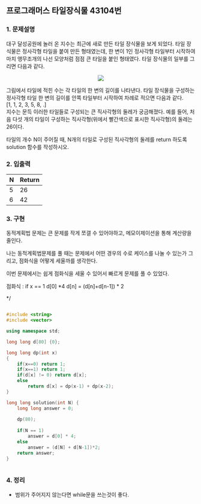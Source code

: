 
## 프로그래머스 타일장식물 43104번
### 1. 문제설명

대구 달성공원에 놀러 온 지수는 최근에 새로 만든 타일 장식물을 보게 되었다. 타일 장식물은 정사각형 타일을 붙여 만든 형태였는데, 한 변이 1인 정사각형 타일부터 시작하여 마치 앵무조개의 나선 모양처럼 점점 큰 타일을 붙인 형태였다. 타일 장식물의 일부를 그리면 다음과 같다.
  
<center><img src="https://grepp-programmers.s3.amazonaws.com/files/production/3e31bedd54/fcc48066-e72f-45c8-af03-e4360b58b589.png">
</center>
  
  
그림에서 타일에 적힌 수는 각 타일의 한 변의 길이를 나타낸다. 타일 장식물을 구성하는 정사각형 타일 한 변의 길이를 안쪽 타일부터 시작하여 차례로 적으면 다음과 같다.  
[1, 1, 2, 3, 5, 8, .]  
지수는 문득 이러한 타일들로 구성되는 큰 직사각형의 둘레가 궁금해졌다. 예를 들어, 처음 다섯 개의 타일이 구성하는 직사각형(위에서 빨간색으로 표시한 직사각형)의 둘레는 26이다.

타일의 개수 N이 주어질 때, N개의 타일로 구성된 직사각형의 둘레를 return 하도록 solution 함수를 작성하시오.


### 2. 입출력

|N| Return
|---|---|
| 5|26|
|6|42|


### 3. 구현

동적계획법 문제는 큰 문제를 작게 쪼갤 수 있어야하고, 메모이제이션을 통해 계산량을 줄인다.

나는 동적계획법문제를 풀 때는 문제에서 어떤 경우의 수로 케이스를 나눌 수 있는가 그리고, 점화식을 어떻게 세울까를 생각한다. 

이번 문제에서는 쉽게 점화식을 세울 수 있어서 빠르게 문제를 풀 수 있었다. 

점화식 : 
if x == 1 d[0] *4 
d[n] = (d[n]+d[n-1]) * 2 

*/

```cpp

#include <string>
#include <vector>

using namespace std;

long long d[80] {0};

long long dp(int x)
{
    if(x==0) return 1;
    if(x==1) return 1;
    if(d[x] != 0) return d[x];
    else
        return d[x] = dp(x-1) + dp(x-2);
}

long long solution(int N) {
    long long answer = 0;
    
    dp(80);
    
    if(N == 1)
        answer = d[0] * 4;
    else
        answer = (d[N] + d[N-1])*2;
    return answer;
}



```

### 4. 정리

+ 범위가 주어지지 않는다면 while문을 쓰는것이 좋다.
<!--stackedit_data:
eyJoaXN0b3J5IjpbMTQ2MTkwNDUwOV19
-->